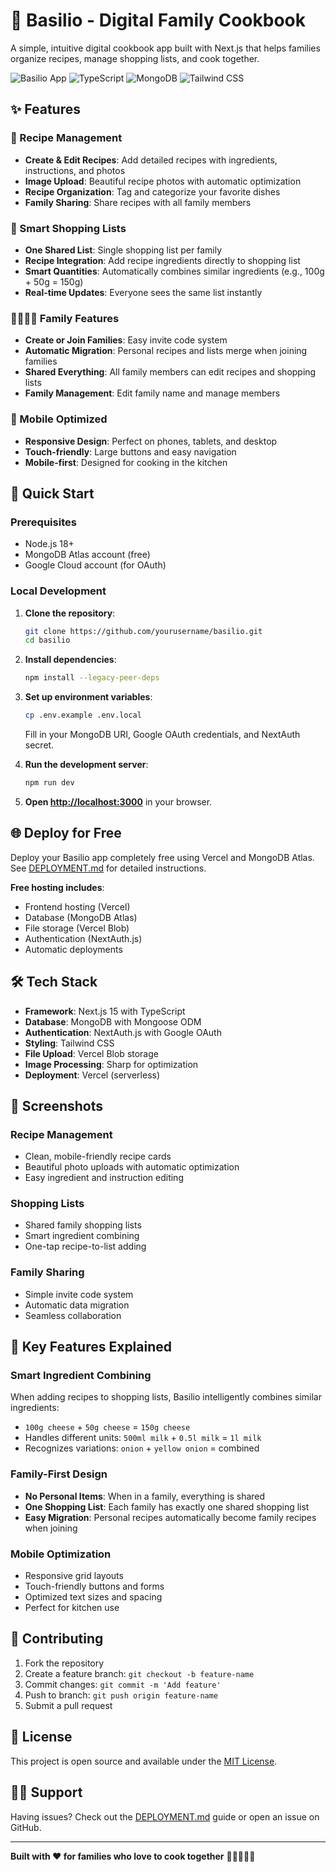 # 🌿 Basilio - Digital Family Cookbook

A simple, intuitive digital cookbook app built with Next.js that helps families organize recipes, manage shopping lists, and cook together.

![Basilio App](https://img.shields.io/badge/Made%20with-Next.js-000000?style=for-the-badge&logo=next.js)
![TypeScript](https://img.shields.io/badge/TypeScript-007ACC?style=for-the-badge&logo=typescript&logoColor=white)
![MongoDB](https://img.shields.io/badge/MongoDB-4EA94B?style=for-the-badge&logo=mongodb&logoColor=white)
![Tailwind CSS](https://img.shields.io/badge/Tailwind_CSS-38B2AC?style=for-the-badge&logo=tailwind-css&logoColor=white)

## ✨ Features

### 📖 Recipe Management
- **Create & Edit Recipes**: Add detailed recipes with ingredients, instructions, and photos
- **Image Upload**: Beautiful recipe photos with automatic optimization
- **Recipe Organization**: Tag and categorize your favorite dishes
- **Family Sharing**: Share recipes with all family members

### 🛒 Smart Shopping Lists
- **One Shared List**: Single shopping list per family
- **Recipe Integration**: Add recipe ingredients directly to shopping list
- **Smart Quantities**: Automatically combines similar ingredients (e.g., 100g + 50g = 150g)
- **Real-time Updates**: Everyone sees the same list instantly

### 👨‍👩‍👧‍👦 Family Features
- **Create or Join Families**: Easy invite code system
- **Automatic Migration**: Personal recipes and lists merge when joining families
- **Shared Everything**: All family members can edit recipes and shopping lists
- **Family Management**: Edit family name and manage members

### 📱 Mobile Optimized
- **Responsive Design**: Perfect on phones, tablets, and desktop
- **Touch-friendly**: Large buttons and easy navigation
- **Mobile-first**: Designed for cooking in the kitchen

## 🚀 Quick Start

### Prerequisites
- Node.js 18+ 
- MongoDB Atlas account (free)
- Google Cloud account (for OAuth)

### Local Development

1. **Clone the repository**:
   ```bash
   git clone https://github.com/yourusername/basilio.git
   cd basilio
   ```

2. **Install dependencies**:
   ```bash
   npm install --legacy-peer-deps
   ```

3. **Set up environment variables**:
   ```bash
   cp .env.example .env.local
   ```
   Fill in your MongoDB URI, Google OAuth credentials, and NextAuth secret.

4. **Run the development server**:
   ```bash
   npm run dev
   ```

5. **Open [http://localhost:3000](http://localhost:3000)** in your browser.

## 🌐 Deploy for Free

Deploy your Basilio app completely free using Vercel and MongoDB Atlas. See [DEPLOYMENT.md](./DEPLOYMENT.md) for detailed instructions.

**Free hosting includes**:
- Frontend hosting (Vercel)
- Database (MongoDB Atlas)
- File storage (Vercel Blob)
- Authentication (NextAuth.js)
- Automatic deployments

## 🛠️ Tech Stack

- **Framework**: Next.js 15 with TypeScript
- **Database**: MongoDB with Mongoose ODM
- **Authentication**: NextAuth.js with Google OAuth
- **Styling**: Tailwind CSS
- **File Upload**: Vercel Blob storage
- **Image Processing**: Sharp for optimization
- **Deployment**: Vercel (serverless)

## 📱 Screenshots

### Recipe Management
- Clean, mobile-friendly recipe cards
- Beautiful photo uploads with automatic optimization
- Easy ingredient and instruction editing

### Shopping Lists
- Shared family shopping lists
- Smart ingredient combining
- One-tap recipe-to-list adding

### Family Sharing
- Simple invite code system
- Automatic data migration
- Seamless collaboration

## 🔧 Key Features Explained

### Smart Ingredient Combining
When adding recipes to shopping lists, Basilio intelligently combines similar ingredients:
- `100g cheese` + `50g cheese` = `150g cheese`
- Handles different units: `500ml milk` + `0.5l milk` = `1l milk`
- Recognizes variations: `onion` + `yellow onion` = combined

### Family-First Design
- **No Personal Items**: When in a family, everything is shared
- **One Shopping List**: Each family has exactly one shared shopping list
- **Easy Migration**: Personal recipes automatically become family recipes when joining

### Mobile Optimization
- Responsive grid layouts
- Touch-friendly buttons and forms
- Optimized text sizes and spacing
- Perfect for kitchen use

## 🤝 Contributing

1. Fork the repository
2. Create a feature branch: `git checkout -b feature-name`
3. Commit changes: `git commit -m 'Add feature'`
4. Push to branch: `git push origin feature-name`
5. Submit a pull request

## 📄 License

This project is open source and available under the [MIT License](LICENSE).

## 🙋‍♂️ Support

Having issues? Check out the [DEPLOYMENT.md](./DEPLOYMENT.md) guide or open an issue on GitHub.

---

**Built with ❤️ for families who love to cook together** 🍳👨‍👩‍👧‍👦